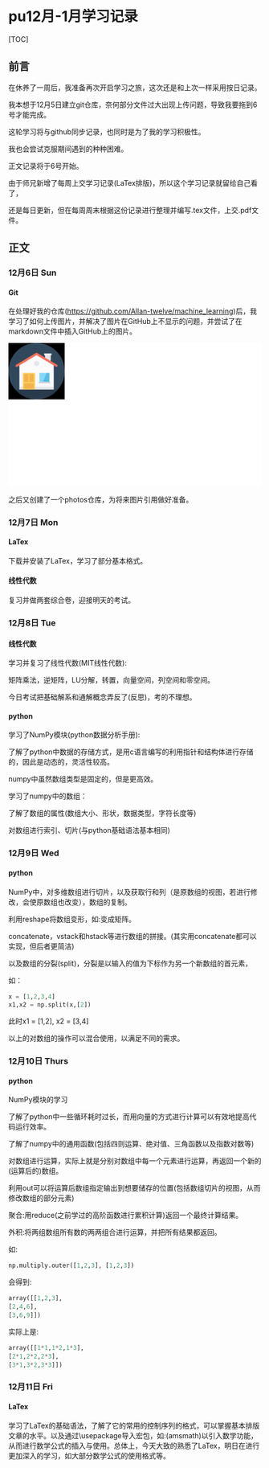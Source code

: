# pu12月-1月学习记录

[TOC]

## 前言

在休养了一周后，我准备再次开启学习之旅，这次还是和上次一样采用按日记录。

我本想于12月5日建立git仓库，奈何部分文件过大出现上传问题，导致我要拖到6号才能完成。

这轮学习将与github同步记录，也同时是为了我的学习积极性。

我也会尝试克服期间遇到的种种困难。

正文记录将于6号开始。

由于师兄新增了每周上交学习记录(LaTex排版)，所以这个学习记录就留给自己看了，

还是每日更新，但在每周周末根据这份记录进行整理并编写.tex文件，上交.pdf文件。

## 正文

### 12月6日 Sun

#### Git

在处理好我的仓库(https://github.com/Allan-twelve/machine_learning)后，我学习了如何上传图片，并解决了图片在GitHub上不显示的问题，并尝试了在markdown文件中插入GitHub上的图片。

![test](https://github.com/Allan-twelve/learngit/blob/master/picture_test.jpg?raw=true)

之后又创建了一个photos仓库，为将来图片引用做好准备。

### 12月7日 Mon

#### LaTex

下载并安装了LaTex，学习了部分基本格式。

#### 线性代数

复习并做两套综合卷，迎接明天的考试。

### 12月8日 Tue

#### 线性代数

学习并复习了线性代数(MIT线性代数):

矩阵乘法，逆矩阵，LU分解，转置，向量空间，列空间和零空间。

今日考试把基础解系和通解概念弄反了(反思)，考的不理想。

#### python

学习了NumPy模块(python数据分析手册):

了解了python中数据的存储方式，是用c语言编写的利用指针和结构体进行存储的，因此是动态的，灵活性较高。

numpy中虽然数组类型是固定的，但是更高效。

学习了numpy中的数组：

了解了数组的属性(数组大小、形状，数据类型，字符长度等)

对数组进行索引、切片(与python基础语法基本相同)

### 12月9日 Wed

#### python

NumPy中，对多维数组进行切片，以及获取行和列（是原数组的视图，若进行修改，会使原数组也改变），数组的复制。

利用reshape将数组变形，如:变成矩阵。

concatenate，vstack和hstack等进行数组的拼接。(其实用concatenate都可以实现，但后者更简洁)

以及数组的分裂(split)，分裂是以输入的值为下标作为另一个新数组的首元素，

如：

```python
x = [1,2,3,4]
x1,x2 = np.split(x,[2])
```

此时x1 = [1,2], x2 = [3,4]

以上的对数组的操作可以混合使用，以满足不同的需求。

### 12月10日 Thurs

#### python

NumPy模块的学习

了解了python中一些循环耗时过长，而用向量的方式进行计算可以有效地提高代码运行效率。

了解了numpy中的通用函数(包括四则运算、绝对值、三角函数以及指数对数等)

对数组进行运算，实际上就是分别对数组中每一个元素进行运算，再返回一个新的(运算后的)数组。

利用out可以将运算后数组指定输出到想要储存的位置(包括数组切片的视图，从而修改数组的部分元素)

聚合:用reduce(之前学过的高阶函数进行累积计算)返回一个最终计算结果。

外积:将两组数组所有数的两两组合进行运算，并把所有结果都返回。

如:

```python
np.multiply.outer([1,2,3], [1,2,3])
```

会得到:

```python
array([[1,2,3],
[2,4,6],
[3,6,9]])
```

实际上是:

```python
array([[1*1,1*2,1*3],
[2*1,2*2,2*3],
[3*1,3*2,3*3]])
```

### 12月11日 Fri

#### LaTex

学习了LaTex的基础语法，了解了它的常用的控制序列的格式，可以掌握基本排版文章的水平。以及通过\usepackage导入宏包，如:(amsmath)以引入数学功能，从而进行数学公式的插入与使用。总体上，今天大致的熟悉了LaTex，明日在进行更加深入的学习，如大部分数学公式的使用格式等。